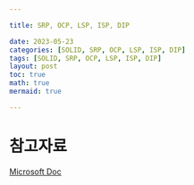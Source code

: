 ```yaml
---

title: SRP, OCP, LSP, ISP, DIP

date: 2023-05-23
categories: [SOLID, SRP, OCP, LSP, ISP, DIP]
tags: [SOLID, SRP, OCP, LSP, ISP, DIP]
layout: post
toc: true
math: true
mermaid: true

---
```


# 참고자료

[Microsoft Doc](https://learn.microsoft.com/en-us/azure/architecture/best-practices/api-design#organize-the-api-design-around-resources)

